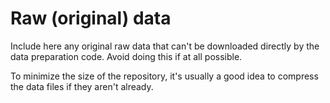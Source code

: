 # Raw (original) data

Include here any original raw data that can't be downloaded directly by the
data preparation code.
Avoid doing this if at all possible.

To minimize the size of the repository, it's usually a good idea to compress
the data files if they aren't already.
